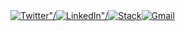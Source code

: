 <div style="display:flex">
 <a href="https://twitter.com/drruruu">
   <img src="https://img.shields.io/badge/follow-1DA1F2?logo=twitter&style=for-the-badge&logoColor=white" alt=Twitter"/>
 </a>
 <a href="https://www.linkedin.com/in/drewberes/">
   <img src="https://img.shields.io/badge/connect-0077B5?logo=linkedin&style=for-the-badge" alt=LinkedIn"/>
 </a>
 <a href="https://stackoverflow.com/users/story/2570538">
   <img src="https://img.shields.io/badge/story-FE7A16?logo=stack-overflow&style=for-the-badge&logoColor=white" alt=Stack Overflow"/>
 </a>
 <a href="mailto:hello@drruruu.dev">
   <img src="https://img.shields.io/badge/email-D14836?style=for-the-badge&logo=gmail&logoColor=white" alt="Gmail"/>
  </a>
</div>
